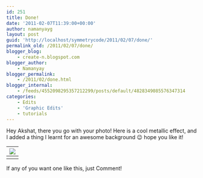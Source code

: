 ```yaml
---
id: 251
title: Done!
date: '2011-02-07T11:39:00+00:00'
author: namanyayg
layout: post
guid: 'http://localhost/symmetrycode/2011/02/07/done/'
permalink_old: /2011/02/07/done/
blogger_blog:
    - create-n.blogspot.com
blogger_author:
    - Namanyay
blogger_permalink:
    - /2011/02/done.html
blogger_internal:
    - /feeds/4552098295357212299/posts/default/4828349085576347314
categories:
    - Edits
    - 'Graphic Edits'
    - tutorials
---
```


Hey Akshat, there you go with your photo! Here is a cool metallic effect, and I added a thing I learnt for an awesome background 😉 hope you like it!

[![](http://3.bp.blogspot.com/_akSdBK060xA/TU_S2tZ7A5I/AAAAAAAAADw/JMQv4jEp7wU/s1600/AkshatSteel1.jpg)](http://3.bp.blogspot.com/_akSdBK060xA/TU_S2tZ7A5I/AAAAAAAAADw/JMQv4jEp7wU/s1600/AkshatSteel1.jpg) |
|---|
|  |

If any of you want one like this, just Comment!

